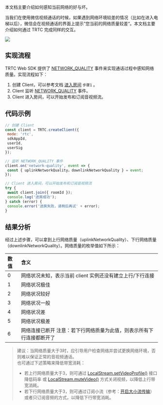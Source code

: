 本文档主要介绍如何感知当前网络的好与坏。

当我们在使用微信视频通话的时候，如果遇到网络环境较差的情况（比如在进入电梯以后），微信会在视频通话的界面上提示”您当前的网络质量较差“。本文档主要介绍如何通过 TRTC 完成同样的交互。

![](https://qcloudimg.tencent-cloud.cn/raw/22766930827983b14cf0875776233eeb.jpg)

## 实现流程
TRTC Web SDK 提供了 [NETWORK_QUALITY](https://web.sdk.qcloud.com/trtc/webrtc/doc/zh-cn/module-ClientEvent.html#.NETWORK_QUALITY) 事件来实现通话过程中感知网络质量。实现流程如下：
1. 创建 Client，可以参考文档 [进入房间](to-do) `步骤1` 。
2. Client 监听 [NETWORK_QUALITY](https://web.sdk.qcloud.com/trtc/webrtc/doc/zh-cn/module-ClientEvent.html#.NETWORK_QUALITY) 事件。
3. Client 进入房间，可以开始发布和订阅音视频流。

## 代码示例
 ```js
 // 创建 Client 
const client = TRTC.createClient({
  mode: 'rtc',
  sdkAppId,
  userId,
  userSig
});

// 监听 NETWORK_QUALITY 事件
client.on('network-quality', event => {
  const { uplinkNetworkQuality，downlinkNetworkQuality } = event;
});

// Client 进入房间，可以开始发布和订阅音视频流
try {
  await client.join({ roomId });
  console.log('进房成功');
} catch (error) {
  console.error('进房失败，请稍后再试' + error);
}
```

## 结果分析

经过上述步骤，可以拿到上行网络质量（uplinkNetworkQuality）、下行网络质量（downlinkNetworkQuality）。网络质量的枚举值如下所示：

| 数值 | 含义                                                         |
| :--- | :----------------------------------------------------------- |
| 0    | 网络状况未知，表示当前 client 实例还没有建立上行/下行连接    |
| 1    | 网络状况极佳                                                 |
| 2    | 网络状况较好                                                 |
| 3    | 网络状况一般                                                 |
| 4    | 网络状况差                                                   |
| 5    | 网络状况极差                                                 |
| 6    | 网络连接已断开 注意：若下行网络质量为此值，则表示所有下行连接都断开了 |

> 建议：当网络质量大于3时，应引导用户检查网络并尝试更换网络环境，否则难以保证正常的音视频通话。<br>也可通过下述策略来降低带宽消耗：
> - 若上行网络质量大于3，则可通过 [LocalStream.setVideoProfile()](https://web.sdk.qcloud.com/trtc/webrtc/doc/zh-cn/LocalStream.html#setVideoProfile) 接口降低码率 或 [LocalStream.muteVideo()](https://web.sdk.qcloud.com/trtc/webrtc/doc/zh-cn/LocalStream.html#muteVideo) 方式关闭视频，以降低上行带宽消耗。
> - 若下行网络质量大于3，则可通过订阅小流（参考：[开启大小流传输](https://web.sdk.qcloud.com/trtc/webrtc/doc/zh-cn/tutorial-27-advanced-small-stream.html)）或者只订阅音频的方式，以降低下行带宽消耗。